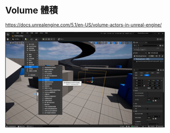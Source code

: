 # Volume 體積
https://docs.unrealengine.com/5.1/en-US/volume-actors-in-unreal-engine/

![Alt text](image-4.png)